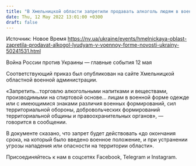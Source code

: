 ```yaml
---
title: "В Хмельницкой области запретили продавать алкоголь людям в военной форме — ОВА"
date: Thu, 12 May 2022 13:01:00 +0300
draft: false
---
```

Источник: Новое Время https://nv.ua/ukraine/events/hmelnickaya-oblast-zapretila-prodavat-alkogol-lyudyam-v-voennoy-forme-novosti-ukrainy-50241531.html


Война России против Украины — главные события 12 мая

Соответствующий приказ был опубликован на сайте Хмельницкой областной военной администрации.

«Запретить…торговлю алкогольными напитками и веществами, производимыми на спиртовой основе… лицам в военной форме одежде или с имеющимися знаками различия военных формирований, сил территориальной обороны, добровольческих формирований территориальной общины и правоохранительных органов», — говорится в сообщении.

В документе сказано, что запрет будет действовать «до окончания срока, на который было введено военное положение, и при устранении угрозы нападения или опасности на территории области».

Присоединяйтесь к нам в соцсетях Facebook, Telegram и Instagram.
